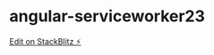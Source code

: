 # angular-serviceworker23

[Edit on StackBlitz ⚡️](https://stackblitz.com/edit/angular-serviceworker23)